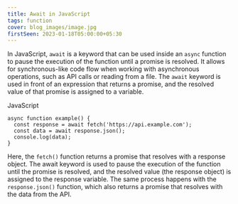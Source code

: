```yaml
---
title: Await in JavaScript
tags: function
cover: blog_images/image.jpg
firstSeen: 2023-01-18T05:00:00+05:30
---
```


In JavaScript, `await` is a keyword that can be used inside an `async` function to pause the execution of the function until a promise is resolved. It allows for synchronous-like code flow when working with asynchronous operations, such as API calls or reading from a file. The `await` keyword is used in front of an expression that returns a promise, and the resolved value of that promise is assigned to a variable.

JavaScript
```
async function example() {
  const response = await fetch('https://api.example.com');
  const data = await response.json();
  console.log(data);
}
```
Here, the `fetch()` function returns a promise that resolves with a response object. The await keyword is used to pause the execution of the function until the promise is resolved, and the resolved value (the response object) is assigned to the response variable. The same process happens with the `response.json()` function, which also returns a promise that resolves with the data from the API.
